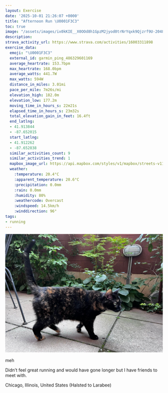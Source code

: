 ```yaml
---
layout: Exercise
date: '2025-10-01 21:26:07 +0000'
title: "Afternoon Run \U0001F3C3"
toc: true
image: "/assets/images/ix0kKIE__X0OOd8h1GpzM2jyod0trNrYqxk9Qjzrf9U-2048x1536.jpg.jpeg"
description:
strava_activity_url: https://www.strava.com/activities/16003311898
exercise_data:
  emoji: "\U0001F3C3"
  external_id: garmin_ping_486329601169
  average_heartrate: 153.7bpm
  max_heartrate: 168.0bpm
  average_watts: 441.7W
  max_watts: 594W
  distance_in_miles: 3.01mi
  pace_per_mile: 7m26s/mi
  elevation_high: 182.0m
  elevation_low: 177.2m
  moving_time_in_hours_s: 22m21s
  elapsed_time_in_hours_s: 23m32s
  total_elevation_gain_in_feet: 16.4ft
  end_latlng:
  - 41.913844
  - -87.652015
  start_latlng:
  - 41.912262
  - -87.652838
  similar_activities_count: 9
  similar_activities_trend: 1
  mapbox_image_url: https://api.mapbox.com/styles/v1/mapbox/streets-v11/static/path-5+787af2-1.0(kgy~Fjk~uOCuA%3FgAEy%40%40e%40Ba%40AG%40GEI%3FI%40o%40A%7DBC%7B%40M%7DA%3FQDG%40KCcADa%40%40oADQS%7BB%40%7DBFcAEkA%40kBCoA%40sAGUeA%40o%40FI%3FACAa%40Gi%40%40aAC%5BBGA%5D%40aAAGBGIuAAcAB_AKgD%40cBGcA%40%7B%40U%7D%40CeHGuCBiBGuA%40a%40Cu%40Bu%40Hs%40Be%40Aa%40DMMm%40%3FQF%5BF%7B%40DYKyAOo%40KIMA%5B%3F%5BFeAv%40OFu%40%3F%5BFYHKCKUKIWIMAIHGb%40IF_%40FWUEAy%40%60%40g%40j%40E%3FiAKMGW%40OLc%40XMBQ%3FYNEDSl%40KBU%40SEQIa%40%5D%40WHGNEVQPQNWFAFJTND%40b%40Ov%40%3FBCF_%40JQtAi%40PMBG%3FSKs%40Ei%40%3FOJ_AGe%40DIPAPEp%40BXHdAMJ%40BBH%5CRfBSjA%40Nl%40n%40BD%40p%40FJLHFNDd%40Z%7C%40PtAL%5CX%7CAJVJf%40FJJBTAJBb%40Ch%40%40FD%40FAx%40LrCE~A%40d%40AhABr%40Ct%40FjCB%5EC~%40%3FbCBj%40R%60ADh%40C~BEh%40FlAAx%40%40jDCr%40Dn%40%40fABVHHX%3FpACDF%40nAGpCDr%40Al%40FbCCv%40CrDBp%40%40vBJxC%3FNG%5EAl%40F~BAl%40),pin-s-s+e5b22e(-87.65126,41.91366),pin-s-f+89ae00(-87.65009000000003,41.91389999999998)/auto/800x800?access_token=pk.eyJ1Ijoiam9zaGJlY2ttYW4iLCJhIjoiY205eWR2aDd1MWZ6djJrbXc4a3M0bWZleiJ9.XiG9OWkNcZk2QzjJbxLB4A
  weather:
    :temperature: 20.4°C
    :apparent_temperature: 20.6°C
    :precipitation: 0.0mm
    :rain: 0.0mm
    :humidity: 80%
    :weathercode: Overcast
    :windspeed: 14.5km/h
    :winddirection: 96°
tags:
- running
---
```


![Afternoon Run](/assets/images/ix0kKIE__X0OOd8h1GpzM2jyod0trNrYqxk9Qjzrf9U-2048x1536.jpg.jpeg)

meh

Didn’t feel great running and would have gone longer but I have friends to meet with.

Chicago, Illinois, United States (Halsted to Larabee)

